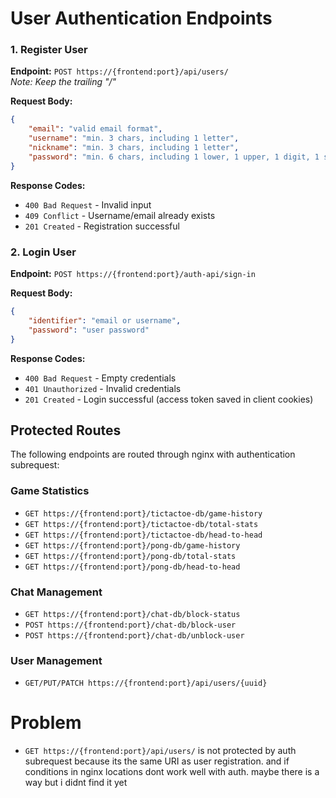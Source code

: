 # User Authentication Endpoints

### 1. Register User
**Endpoint:** `POST https://{frontend:port}/api/users/`  
*Note: Keep the trailing "/"*

**Request Body:**
```json
{
    "email": "valid email format",
    "username": "min. 3 chars, including 1 letter",
    "nickname": "min. 3 chars, including 1 letter",
    "password": "min. 6 chars, including 1 lower, 1 upper, 1 digit, 1 symbol"
}
```

**Response Codes:**
- `400 Bad Request` - Invalid input
- `409 Conflict` - Username/email already exists
- `201 Created` - Registration successful

### 2. Login User
**Endpoint:** `POST https://{frontend:port}/auth-api/sign-in`

**Request Body:**
```json
{
    "identifier": "email or username",
    "password": "user password"
}
```

**Response Codes:**
- `400 Bad Request` - Empty credentials
- `401 Unauthorized` - Invalid credentials
- `201 Created` - Login successful (access token saved in client cookies)

## Protected Routes
The following endpoints are routed through nginx with authentication subrequest:

### Game Statistics
- `GET https://{frontend:port}/tictactoe-db/game-history`
- `GET https://{frontend:port}/tictactoe-db/total-stats`
- `GET https://{frontend:port}/tictactoe-db/head-to-head`
- `GET https://{frontend:port}/pong-db/game-history`
- `GET https://{frontend:port}/pong-db/total-stats`
- `GET https://{frontend:port}/pong-db/head-to-head`

### Chat Management
- `GET https://{frontend:port}/chat-db/block-status`
- `POST https://{frontend:port}/chat-db/block-user`
- `POST https://{frontend:port}/chat-db/unblock-user`

### User Management
- `GET/PUT/PATCH https://{frontend:port}/api/users/{uuid}`

# Problem
- `GET https://{frontend:port}/api/users/`
is not protected by auth subrequest because its the same URI as user registration. 
and if conditions in nginx locations dont work well with auth.
maybe there is a way but i didnt find it yet